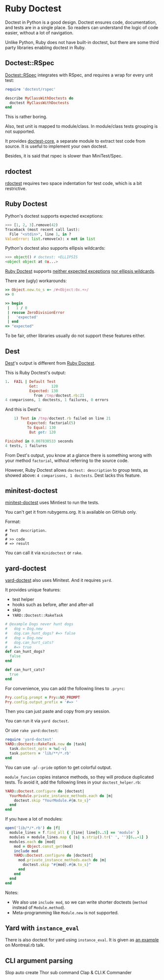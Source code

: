 # Ruby Doctest

Doctest in Python is a good design.
Doctest ensures code, documentation, and tests are in a single place.
So readers can understand the logic of code easier,
without a lot of navigation.

Unlike Python, Ruby does not have built-in doctest,
but there are some third party libraries enabling doctest in Ruby.

## Doctest::RSpec

[Doctest::RSpec]: https://github.com/doctest/doctest-rspec

[Doctest::RSpec] integrates with RSpec, and requires a wrap for every unit test:

```ruby
require 'doctest/rspec'

describe MyClassWithDoctests do
  doctest MyClassWithDoctests
end
```

This is rather boring.

Also, test unit is mapped to module/class.
In module/class tests grouping is not supported.

It provides [doctest-core](https://github.com/doctest/doctest-core), a separate module to extract test code from source.
It is useful to implement your own doctest.

Besides, it is said that rspec is slower than MiniTest/Spec.

## rdoctest

[rdoctest]: https://github.com/stephencelis/rdoctest

[rdoctest] requires two space indentation for test code, which is a bit restrictive.

## Ruby Doctest

[Ruby Doctest]: https://github.com/tablatom/rubydoctest/

Python's doctest supports expected exceptions:

```python
>>> [1, 2, 3].remove(42)
Traceback (most recent call last):
  File "<stdin>", line 1, in ?
ValueError: list.remove(x): x not in list
```

Python's doctest also supports ellipsis wildcards:

```python
>>> object() # doctest: +ELLIPSIS
<object object at 0x...>
```

[Ruby Doctest] supports [neither expected exceptions](https://github.com/tablatom/rubydoctest/issues/10)
[nor ellipsis wildcards](https://github.com/tablatom/rubydoctest/issues/9).

There are (ugly) workarounds:

```ruby
>> Object.new.to_s =~ /#<Object:0x.+>/
=> 0

>> begin
 |   1 / 0
 | rescue ZeroDivisionError
 |   'expected'
 | end
=> "expected"
```

To be fair, other libraries usually do not support these features either.

## Dest

[Dest]: https://github.com/Reizar/Dest


[Dest]'s output is different from [Ruby Doctest].

This is Ruby Doctest's output:

```ruby
1.  FAIL | Default Test
           Got:      120
           Expected: 130
             from /tmp/doctest.rb:21
4 comparisons, 1 doctests, 1 failures, 0 errors
```

And this is Dest's:

```ruby
    1) Test in /tmp/doctest.rb failed on line 21
          Expected: factorial(5)
          To Equal: 130
           But got: 120

Finished in 0.007838533 seconds
4 tests, 1 failures
```

From Dest's output, you know at a glance there is something wrong with your method `factorial`, without referring to the source code.

However, Ruby Doctest allows `doctest: description` to group tests,
as showed above: `4 comparisons, 1 doctests`.
Dest lacks this feature.

## minitest-doctest

[minitest-doctest]: https://github.com/lauri/minitest-doctest

[minitest-doctest] uses Mintiest to run the tests.

You can't get it from rubygems.org.
It is available on GitHub only.

Format:

```
# Test description.
#
# >> code
# => result
```

You can call it via `minidoctest` or `rake`.

## yard-doctest

[yard-doctest]: https://github.com/p0deje/yard-doctest

[yard-doctest] also uses Minitest.
And it requires `yard`.

It provides unique features:

- test helper
- hooks such as before, after and after-all
- skip
- `YARD::Doctest::RakeTask`

```ruby
# @example Dogs never hunt dogs
#   dog = Dog.new
#   dog.can_hunt_dogs? #=> false
#   dog = Dog.new
#   dog.can_hurt_cats?
#   #=> true
def can_hunt_dogs?
  false
end

def can_hurt_cats?
  true
end
```

For convenience, you can add the following lines to `.pryrc`:

```ruby
Pry.config.prompt = Pry::NO_PROMPT
Pry.config.output_prefix = '#=> '
```

Then you can just paste and copy from pry session.

You can run it via `yard doctest`.

Or use `rake yard:doctest`:

```ruby
require 'yard-doctest'
YARD::Doctest::RakeTask.new do |task|
  task.doctest_opts = %w[-v]
  task.pattern = 'lib/**/*.rb'
end
```

You can use `-p`/`--pride` option to get colorful output.

`module_funcion` copies instance methods, so they will produce
duplicated tests. To avoid it, add the following lines in your
`doctest_helper.rb`:

```rake
YARD::Doctest.configure do |doctest|
  YourModule.private_instance_methods.each do |m|
    doctest.skip "YourModule.#{m.to_s}"
  end
end
```

If you have a lot of modules:

```rake
open('lib/*/*.rb') do |f|
  module_lines = f.find_all { |line| line[0..5] == 'module' }
  modules = module_lines.map { |s| s.strip().tr(' ', '')[6..-1] }
  modules.each do |mod|
    mod = Object.const_get(mod)
    include mod
    YARD::Doctest.configure do |doctest|
      mod.private_instance_methods.each do |m|
        doctest.skip "#{mod}.#{m.to_s}"
      end
    end
  end
end
```

Notes:

- We also use `include mod`, so we can write shorter doctests (`method`
  instead of `Module.method`).
- Meta-programming like `Module.new` is not supported.

## Yard with `instance_eval`

There is also doctest for yard using `instance_eval`.
It is given as [an example](yard-example) on Montreal.rb talk.

[yard-example]: https://github.com/lsegal/yard-examples/tree/master/doctest


## CLI argument parsing

Slop auto create
Thor sub command
Clap & CLI.K
Commander
